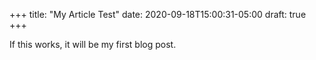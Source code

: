 +++
title: "My Article Test"
date: 2020-09-18T15:00:31-05:00
draft: true
+++

If this works, it will be my first blog post.

